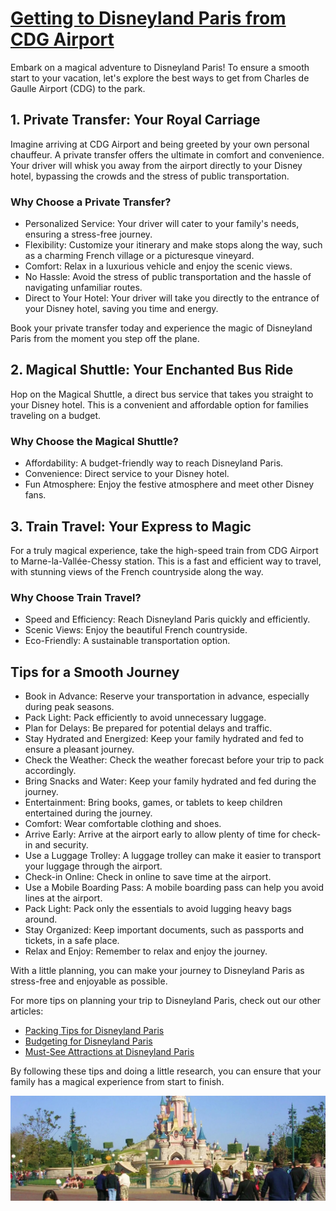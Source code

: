 <h1><a href="https://en.paris-car-service.com/book/paris-roissy-charles-de-gaulle-airport-cdg-1/disneyland-paris-park-eurodisney-2/">Getting to Disneyland Paris from CDG Airport</a></h1>

   <p>Embark on a magical adventure to Disneyland Paris! To ensure a smooth start to your vacation, let's explore the best ways to get from Charles de Gaulle Airport (CDG) to the park.</p>
    <h2>1. Private Transfer: Your Royal Carriage</h2>
    <p>Imagine arriving at CDG Airport and being greeted by your own personal chauffeur. A private transfer offers the ultimate in comfort and convenience. Your driver will whisk you away from the airport directly to your Disney hotel, bypassing the crowds and the stress of public transportation.</p>
    <h3>Why Choose a Private Transfer?</h3>
    <ul>
        <li>Personalized Service: Your driver will cater to your family's needs, ensuring a stress-free journey.</li>
        <li>Flexibility: Customize your itinerary and make stops along the way, such as a charming French village or a picturesque vineyard.</li>
        <li>Comfort: Relax in a luxurious vehicle and enjoy the scenic views.</li>
        <li>No Hassle: Avoid the stress of public transportation and the hassle of navigating unfamiliar routes.</li>
        <li>Direct to Your Hotel: Your driver will take you directly to the entrance of your Disney hotel, saving you time and energy.</li>
    </ul>
    <p>Book your private transfer today and experience the magic of Disneyland Paris from the moment you step off the plane.</p>
    <h2>2. Magical Shuttle: Your Enchanted Bus Ride</h2>
    <p>Hop on the Magical Shuttle, a direct bus service that takes you straight to your Disney hotel. This is a convenient and affordable option for families traveling on a budget.</p>
    <h3>Why Choose the Magical Shuttle?</h3>
    <ul>
        <li>Affordability: A budget-friendly way to reach Disneyland Paris.</li>
        <li>Convenience: Direct service to your Disney hotel.</li>
        <li>Fun Atmosphere: Enjoy the festive atmosphere and meet other Disney fans.</li>
    </ul>
    <h2>3. Train Travel: Your Express to Magic</h2>
    <p>For a truly magical experience, take the high-speed train from CDG Airport to Marne-la-Vallée-Chessy station. This is a fast and efficient way to travel, with stunning views of the French countryside along the way.</p>
    <h3>Why Choose Train Travel?</h3>
    <ul>
        <li>Speed and Efficiency: Reach Disneyland Paris quickly and efficiently.</li>
        <li>Scenic Views: Enjoy the beautiful French countryside.</li>
        <li>Eco-Friendly: A sustainable transportation option.</li>
    </ul>
    <h2>Tips for a Smooth Journey</h2>
    <ul>
        <li>Book in Advance: Reserve your transportation in advance, especially during peak seasons.</li>
        <li>Pack Light: Pack efficiently to avoid unnecessary luggage.</li>
        <li>Plan for Delays: Be prepared for potential delays and traffic.</li>
        <li>Stay Hydrated and Energized: Keep your family hydrated and fed to ensure a pleasant journey.</li>
        <li>Check the Weather: Check the weather forecast before your trip to pack accordingly.</li>
        <li>Bring Snacks and Water: Keep your family hydrated and fed during the journey.</li>
        <li>Entertainment: Bring books, games, or tablets to keep children entertained during the journey.</li>
        <li>Comfort: Wear comfortable clothing and shoes.</li>
        <li>Arrive Early: Arrive at the airport early to allow plenty of time for check-in and security.</li>
        <li>Use a Luggage Trolley: A luggage trolley can make it easier to transport your luggage through the airport.</li>
        <li>Check-in Online: Check in online to save time at the airport.</li>
        <li>Use a Mobile Boarding Pass: A mobile boarding pass can help you avoid lines at the airport.</li>
        <li>Pack Light: Pack only the essentials to avoid lugging heavy bags around.</li>
        <li>Stay Organized: Keep important documents, such as passports and tickets, in a safe place.</li>
        <li>Relax and Enjoy: Remember to relax and enjoy the journey.</li>
    </ul>
    <p>With a little planning, you can make your journey to Disneyland Paris as stress-free and enjoyable as possible.</p>
    <p>For more tips on planning your trip to Disneyland Paris, check out our other articles:</p>
    <ul>
        <li><a href="[Link to article on packing tips for Disneyland Paris]">Packing Tips for Disneyland Paris</a></li>
        <li><a href="[Link to article on budgeting for Disneyland Paris]">Budgeting for Disneyland Paris</a></li>
        <li><a href="[Link to article on must-see attractions at Disneyland Paris]">Must-See Attractions at Disneyland Paris</a></li>
    </ul>
    <p>By following these tips and doing a little research, you can ensure that your family has a magical experience from start to finish.</p>
  <img src="disney.jpeg" alt="A family smiling in front of the Disneyland Paris castle">
